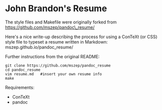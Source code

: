 John Brandon's Resume
===================

The style files and Makefile were originally forked from https://github.com/mszep/pandoc\_resume/ 

Here's a nice write-up describing the process for using a ConTeXt (or CSS) style file to typeset a resume written in Markdown:
mszep.github.io/pandoc_resume/


Further instructions from the original README:

    git clone https://github.com/mszep/pandoc_resume
    cd pandoc_resume
    vim resume.md   #insert your own resume info
    make

Requirements:

 * ConTeXt
 * pandoc

